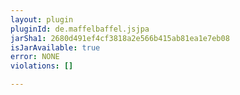 ```yaml
---
layout: plugin
pluginId: de.maffelbaffel.jsjpa
jarSha1: 2680d491ef4cf3818a2e566b415ab81ea1e7eb08
isJarAvailable: true
error: NONE
violations: []

---
```

